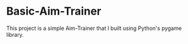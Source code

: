 # Basic-Aim-Trainer

This project is a simple Aim-Trainer that I built using Python's pygame library.
